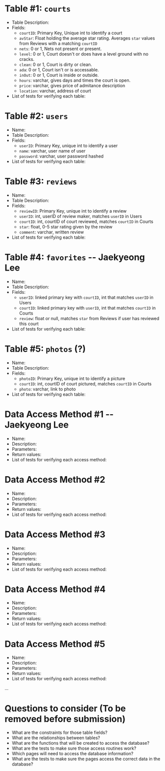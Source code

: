 # Table #1: `courts`
* Table Description: 
* Fields:
   * `courtID`: Primary Key, Unique int to identify a court
   * `avStar`: Float holding the average star rating. Averages `star` values from Reviews with a matching `courtID`
   * `nets`: 0 or 1, Nets not present or present.
   * `level`: 0 or 1, Court doesn't or does have a level ground with no cracks.
   * `clean`: 0 or 1, Court is dirty or clean.
   * `ada`: 0 or 1, Court isn't or is accessable.
   * `inOut`: 0 or 1, Court is inside or outside.
   * `hours`: varchar, gives days and times the court is open.
   * `price`: varchar, gives price of admitance description
   * `location`: varchar, address of court
* List of tests for verifying each table:


# Table #2: `users`
* Name: 
* Table Description: 
* Fields:
   * `userID`: Primary Key, unique int to identify a user
   * `name`: varchar, user name of user
   * `password`: varchar, user password hashed
* List of tests for verifying each table:


# Table #3: `reviews`
* Name: 
* Table Description: 
* Fields:
   * `reviewID`: Primary Key, unique int to identify a review
   * `userID`: int, userID of review maker, matches `userID` in Users
   * `courtID`: int, courtID of court reviewed, matches `courtID` in Courts
   * `star`: float, 0-5 star rating given by the review
   * `comment`: varchar, written review
* List of tests for verifying each table:


# Table #4: `favorites` -- Jaekyeong Lee
* Name: 
* Table Description: 
* Fields:
   * `userID`: linked primary key with `courtID`, int that matches `userID` in Users
   * `courtID`: linked primary key with `userID`, int that matches `courtID` in Courts
   * `review`: float or null, matches `star` from Reviews if user has reviewed this court
* List of tests for verifying each table:


# Table #5: `photos` (?)
* Name: 
* Table Description: 
* Fields:
   * `photoID`: Primary Key, unique int to identify a picture
   * `courtID`: int, courtID of court pictured, matches `courtID` in Courts
   * `photo`: varchar, link to photo
* List of tests for verifying each table:


# Data Access Method #1 -- Jaekyeong Lee
* Name:
* Description:
* Parameters:
* Return values:
* List of tests for verifying each access method:


# Data Access Method #2
* Name:
* Description:
* Parameters:
* Return values:
* List of tests for verifying each access method:


# Data Access Method #3
* Name:
* Description:
* Parameters:
* Return values:
* List of tests for verifying each access method:


# Data Access Method #4
* Name:
* Description:
* Parameters:
* Return values:
* List of tests for verifying each access method:


# Data Access Method #5
* Name:
* Description:
* Parameters:
* Return values:
* List of tests for verifying each access method:

...



# Questions to consider (To be removed before submission)
* What are the constraints for those table fields?
* What are the relationships between tables?
* What are the functions that will be created to access the database?
* What are the tests to make sure those access routines work?
* Which pages will need to access the database information?
* What are the tests to make sure the pages access the correct data in the database?
